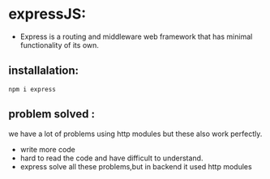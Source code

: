
 # expressJS:                      
* Express is a routing and middleware web framework
      that has minimal functionality of its own.
## installalation:
    npm i express
##  problem solved :
   we have a lot of problems using http modules but these also work perfectly.
 *   write more code
 *   hard to read the code and have difficult to understand.
 *   express solve all these problems,but in backend it used http modules






